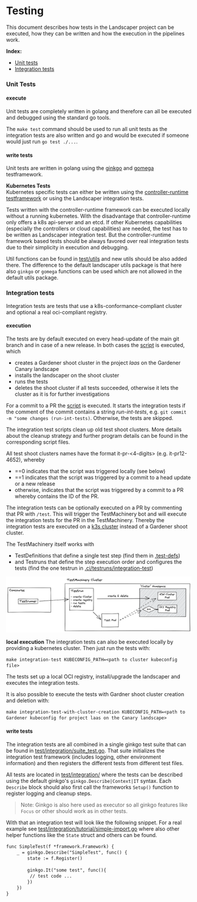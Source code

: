 # Testing

This document describes how tests in the Landscaper project can be executed, how they can be written and how the execution in the pipelines work.

**Index:**
- [Unit tests](#unit-tests)
- [Integration tests](#integration-tests)

### Unit Tests

#### execute
Unit tests are completely written in golang and therefore can all be executed and debugged using the standard go tools.

The `make test` command should be used to run all unit tests as the integration tests are also written and go and would be executed if someone would just run `go test ./...`.

#### write tests

Unit tests are written in golang using the [ginkgo](https://onsi.github.io/ginkgo/) and [gomega](https://onsi.github.io/gomega/) testframework.

**Kubernetes Tests**<br>
Kubernetes specific tests can either be written using the [controller-runtime testframework](../../test/utils/envtest) or using the Landscaper integration tests.

Tests written with the controller-runtime framework can be executed locally without a running kubernetes. With the disadvantage that controller-runtime only offers a k8s api-server and an etcd. If other Kubernetes capabilities (especially the controllers or cloud capabilities) are needed, the test has to be written as Landscaper integration test.
But the controller-runtime framework based tests should be always favored over real integration tests due to their simplicity in execution and debugging.

Util functions can be found in [test/utils]() and new utils should be also added there.
The difference to the default landscaper utils package is that here also `ginkgo` or `gomega` functions can be used which are not allowed in the default utils package.

### Integration tests

Integration tests are tests that use a k8s-conformance-compliant cluster and optional a real oci-compliant registry.

#### execution

The tests are by default executed on every head-update of the main git branch and in case of a new release.
In both cases the [script](../../.ci/integration-test) is executed, which 

- creates a Gardener shoot cluster in the project *laas* on the Gardener Canary landscape
- installs the landscaper on the shoot cluster
- runs the tests
- deletes the shoot cluster if all tests succeeded, otherwise it lets the cluster as it is for further investigations

For a commit to a PR the [script](../../.ci/integration-test-new) is executed. It starts the integration tests 
if the comment of the commit contains a string *run-int-tests*, e.g. `git commit -m "some changes (run-int-tests)`. 
Otherwise, the tests are skipped. 

The integration test scripts clean up old test shoot clusters. More details about the cleanup strategy and further 
program details can be found in the corresponding script files.

All test shoot clusters names have the format it-pr<someNumber>-<4-digits> (e.g. it-pr12-4652), whereby
- <someNumber>==0 indicates that the script was triggered locally (see below)
- <someNumber>==1 indicates that the script was triggered by a commit to a head update or a new release
- otherwise, indicates that the script was triggered by a commit to a PR whereby <someNumber> contains the ID of the PR.

The integration tests can be optionally executed on a PR by commenting that PR with `/test`.
This will trigger the TestMachinery bot and will execute the integration tests for the PR in the TestMachinery.
Thereby the integration tests are executed on a [k3s cluster](https://k3s.io/) instead of a Gardener shoot cluster.

The TestMachinery itself works with 
- TestDefinitions that define a single test step (find them in [.test-defs](../../.test-defs))
- and Testruns that define the step execution order and configures the tests (find the one testrun in [.ci/testruns/integration-test](../../.ci/testruns/integration-test/templates/testrun.yaml))

![TestMachinery test setup](../images/TestMachineryITSetup.png)

**local execution**
The integration tests can also be executed locally by providing a kubernetes cluster. Then just run the tests with:

```
make integration-test KUBECONFIG_PATH=<path to cluster kubeconfig file>
```

The tests set up a local OCI registry, install/upgrade the landscaper and executes the integration tests.

It is also possible to execute the tests with Gardner shoot cluster creation and deletion with:

```
make integration-test-with-cluster-creation KUBECONFIG_PATH=<path to Gardener kubeconfig for project laas on the Canary landscape>
```

#### write tests

The integration tests are all combined in a single ginkgo test suite that can be found in [test/integration/suite_test.go](../../test/integration/suite_test.go).
That suite initializes the integration test framework (includes logging, other environment information) and then registers the different tests from different test files.

All tests are located in [test/integration/](../../test/integration/) where the tests can be described using the default ginkgo's `ginkgo.Describe|Context|IT` syntax.
Each `Describe` block should also first call the frameworks `Setup()` function to register logging and cleanup steps.
> Note: Ginkgo is also here used as executor so all ginkgo features like `Focus` or other should work as in other tests.

With that an integration test will look like the following snippet.
For a real example see [test/integration/tutorial/simple-import.go](../../test/integration/tutorial/simple-import.go) where also other helper functions like the `State` struct and others can be found.
```
func SimpleTest(f *framework.Framework) {
	_ = ginkgo.Describe("SimpleTest", func() {
		state := f.Register()
		
		ginkgo.It("some test", func(){
		 // test code ...
		})
	})
}
```
